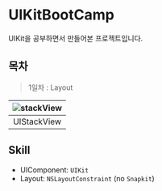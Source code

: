 # UIKitBootCamp
UIKit을 공부하면서 만들어본 프로젝트입니다.

## 목차

> 1일차 : Layout

| ![stackView](https://user-images.githubusercontent.com/68586179/225092918-51a01aa5-e074-49b7-8724-ee7ce50411cc.gif) |
| :-----------------------------------------------------------------------------------------------------------------: |
|                                                       UIStackView                                                   |

## Skill
- UIComponent: `UIKit`
- Layout: `NSLayoutConstraint` (no `Snapkit`)
